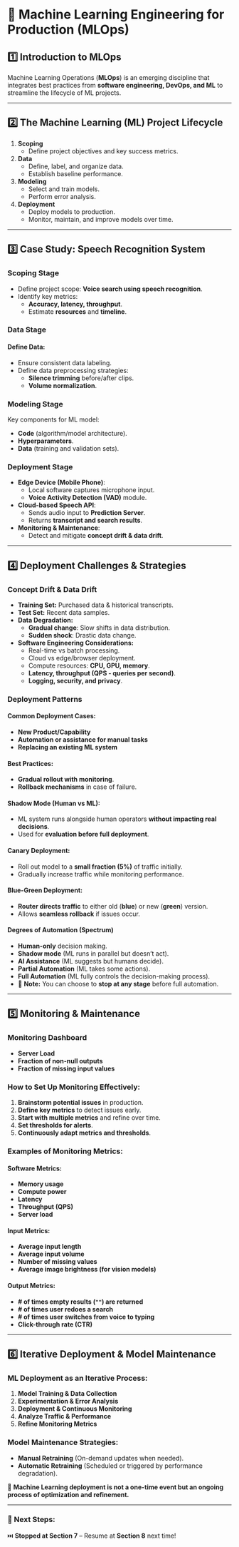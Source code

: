 # 📌 Machine Learning Engineering for Production (MLOps)

## **1️⃣ Introduction to MLOps**
Machine Learning Operations (**MLOps**) is an emerging discipline that integrates best practices from **software engineering, DevOps, and ML** to streamline the lifecycle of ML projects.

---
## **2️⃣ The Machine Learning (ML) Project Lifecycle**
1. **Scoping**
    - Define project objectives and key success metrics.
2. **Data**
    - Define, label, and organize data.
    - Establish baseline performance.
3. **Modeling**
    - Select and train models.
    - Perform error analysis.
4. **Deployment**
    - Deploy models to production.
    - Monitor, maintain, and improve models over time.

---
## **3️⃣ Case Study: Speech Recognition System**
### **Scoping Stage**
- Define project scope: **Voice search using speech recognition**.
- Identify key metrics:
    - **Accuracy, latency, throughput**.
    - Estimate **resources** and **timeline**.

### **Data Stage**
#### Define Data:
- Ensure consistent data labeling.
- Define data preprocessing strategies:
    - **Silence trimming** before/after clips.
    - **Volume normalization**.

### **Modeling Stage**
Key components for ML model:
- **Code** (algorithm/model architecture).
- **Hyperparameters**.
- **Data** (training and validation sets).

### **Deployment Stage**
- **Edge Device (Mobile Phone)**:
    - Local software captures microphone input.
    - **Voice Activity Detection (VAD)** module.
- **Cloud-based Speech API**:
    - Sends audio input to **Prediction Server**.
    - Returns **transcript and search results**.
- **Monitoring & Maintenance**:
    - Detect and mitigate **concept drift & data drift**.

---
## **4️⃣ Deployment Challenges & Strategies**
### **Concept Drift & Data Drift**
- **Training Set:** Purchased data & historical transcripts.
- **Test Set:** Recent data samples.
- **Data Degradation:**
    - **Gradual change**: Slow shifts in data distribution.
    - **Sudden shock**: Drastic data change.
- **Software Engineering Considerations:**
    - Real-time vs batch processing.
    - Cloud vs edge/browser deployment.
    - Compute resources: **CPU, GPU, memory**.
    - **Latency, throughput (QPS - queries per second)**.
    - **Logging, security, and privacy**.

### **Deployment Patterns**
#### **Common Deployment Cases:**
- **New Product/Capability**
- **Automation or assistance for manual tasks**
- **Replacing an existing ML system**

#### **Best Practices:**
- **Gradual rollout with monitoring**.
- **Rollback mechanisms** in case of failure.

#### **Shadow Mode (Human vs ML):**
- ML system runs alongside human operators **without impacting real decisions**.
- Used for **evaluation before full deployment**.

#### **Canary Deployment:**
- Roll out model to a **small fraction (5%)** of traffic initially.
- Gradually increase traffic while monitoring performance.

#### **Blue-Green Deployment:**
- **Router directs traffic** to either old (**blue**) or new (**green**) version.
- Allows **seamless rollback** if issues occur.

#### **Degrees of Automation (Spectrum)**
- **Human-only** decision making.
- **Shadow mode** (ML runs in parallel but doesn’t act).
- **AI Assistance** (ML suggests but humans decide).
- **Partial Automation** (ML takes some actions).
- **Full Automation** (ML fully controls the decision-making process).
- 🚨 **Note:** You can choose to **stop at any stage** before full automation.

---
## **5️⃣ Monitoring & Maintenance**
### **Monitoring Dashboard**
- **Server Load**
- **Fraction of non-null outputs**
- **Fraction of missing input values**

### **How to Set Up Monitoring Effectively:**
1. **Brainstorm potential issues** in production.
2. **Define key metrics** to detect issues early.
3. **Start with multiple metrics** and refine over time.
4. **Set thresholds for alerts**.
5. **Continuously adapt metrics and thresholds**.

### **Examples of Monitoring Metrics:**
#### **Software Metrics:**
- **Memory usage**
- **Compute power**
- **Latency**
- **Throughput (QPS)**
- **Server load**

#### **Input Metrics:**
- **Average input length**
- **Average input volume**
- **Number of missing values**
- **Average image brightness (for vision models)**

#### **Output Metrics:**
- **# of times empty results (`""`) are returned**
- **# of times user redoes a search**
- **# of times user switches from voice to typing**
- **Click-through rate (CTR)**

---
## **6️⃣ Iterative Deployment & Model Maintenance**
### **ML Deployment as an Iterative Process:**
1. **Model Training & Data Collection**
2. **Experimentation & Error Analysis**
3. **Deployment & Continuous Monitoring**
4. **Analyze Traffic & Performance**
5. **Refine Monitoring Metrics**

### **Model Maintenance Strategies:**
- **Manual Retraining** (On-demand updates when needed).
- **Automatic Retraining** (Scheduled or triggered by performance degradation).

🚀 **Machine Learning deployment is not a one-time event but an ongoing process of optimization and refinement.**

---
### **📌 Next Steps:**
⏭️ **Stopped at Section 7** – Resume at **Section 8** next time!
